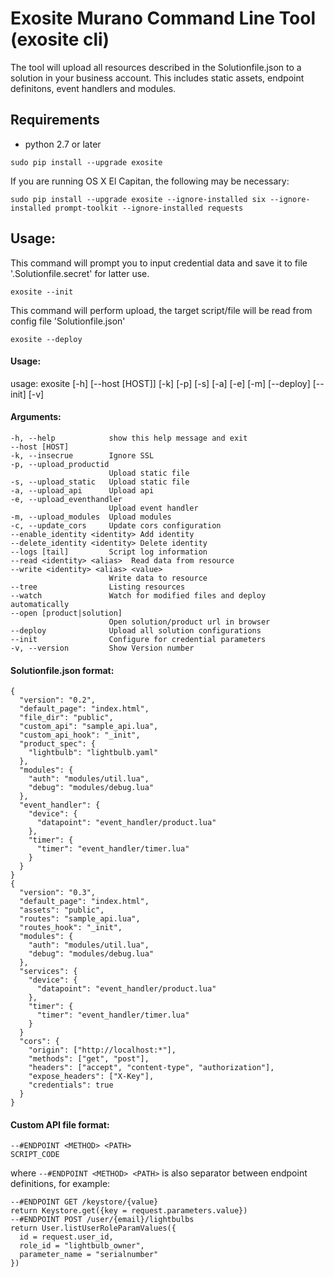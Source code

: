 # Exosite Murano Command Line Tool (exosite cli)

The tool will upload all resources described in the Solutionfile.json to a solution in your business account. This includes static assets, endpoint definitons, event handlers and modules.

## Requirements

- python 2.7 or later

```
sudo pip install --upgrade exosite
```

If you are running OS X El Capitan, the following may be necessary:

```
sudo pip install --upgrade exosite --ignore-installed six --ignore-installed prompt-toolkit --ignore-installed requests
```


## Usage:
This command will prompt you to input credential data and save it to file '.Solutionfile.secret' for latter use.
```
exosite --init
```

This command will perform upload, the target script/file will be read from config file 'Solutionfile.json'
```
exosite --deploy
 ```

#### Usage:

usage: exosite [-h] [--host [HOST]] [-k] [-p] [-s] [-a] [-e] [-m] [--deploy] [--init] [-v]

#### Arguments:
```
-h, --help            show this help message and exit
--host [HOST]
-k, --insecrue        Ignore SSL
-p, --upload_productid
                      Upload static file
-s, --upload_static   Upload static file
-a, --upload_api      Upload api
-e, --upload_eventhandler
                      Upload event handler
-m, --upload_modules  Upload modules
-c, --update_cors     Update cors configuration
--enable_identity <identity> Add identity
--delete_identity <identity> Delete identity
--logs [tail]         Script log information
--read <identity> <alias>  Read data from resource
--write <identity> <alias> <value>
                      Write data to resource
--tree                Listing resources
--watch               Watch for modified files and deploy automatically
--open [product|solution]
                      Open solution/product url in browser
--deploy              Upload all solution configurations
--init                Configure for credential parameters
-v, --version         Show Version number

```
#### Solutionfile.json format:
```
{
  "version": "0.2",
  "default_page": "index.html",
  "file_dir": "public",
  "custom_api": "sample_api.lua",
  "custom_api_hook": "_init",
  "product_spec": {
    "lightbulb": "lightbulb.yaml"
  },
  "modules": {
    "auth": "modules/util.lua",
    "debug": "modules/debug.lua"
  },
  "event_handler": {
    "device": {
      "datapoint": "event_handler/product.lua"
    },
    "timer": {
      "timer": "event_handler/timer.lua"
    }
  }
}
{
  "version": "0.3",
  "default_page": "index.html",
  "assets": "public",
  "routes": "sample_api.lua",
  "routes_hook": "_init",
  "modules": {
    "auth": "modules/util.lua",
    "debug": "modules/debug.lua"
  },
  "services": {
    "device": {
      "datapoint": "event_handler/product.lua"
    },
    "timer": {
      "timer": "event_handler/timer.lua"
    }
  }
  "cors": {
    "origin": ["http://localhost:*"],
    "methods": ["get", "post"],
    "headers": ["accept", "content-type", "authorization"],
    "expose_headers": ["X-Key"],
    "credentials": true
  }
}
```

#### Custom API file format:

```
--#ENDPOINT <METHOD> <PATH>
SCRIPT_CODE
 ```

where `--#ENDPOINT <METHOD> <PATH>` is also separator between endpoint definitions, for example:

```
--#ENDPOINT GET /keystore/{value}
return Keystore.get({key = request.parameters.value})
--#ENDPOINT POST /user/{email}/lightbulbs
return User.listUserRoleParamValues({
  id = request.user_id,
  role_id = "lightbulb_owner",
  parameter_name = "serialnumber"
})
```
